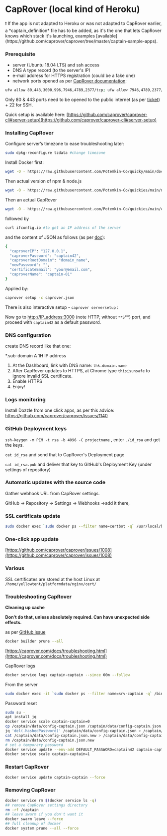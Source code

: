 # CapRover (local kind of Heroku)

<aside>
❗ If the app is not adapted to Heroku or was not adapted to CapRover earlier, a *captain_definition* file has to be added, as it's the one that lets CapRover knows which stack it's launching, examples [available](https://github.com/caprover/caprover/tree/master/captain-sample-apps).

</aside>

### Prerequisite

- server (Ubuntu 18.04 LTS) and ssh access
- DNS A type record (to the server's IP)
- e-mail address for HTTPS registration (could be a fake one)
- network ports opened as per [CapRover documentation](https://caprover.com/docs/firewall.html):

```bash
ufw allow 80,443,3000,996,7946,4789,2377/tcp; ufw allow 7946,4789,2377/udp;
```

Only 80 & 443 ports need to be opened to the public internet (as per [ticket](https://github.com/caprover/caprover/issues/990)) + 22 for SSH.

Quick setup is available here: [https://github.com/caprover/caprover-cli#server-setup](https://github.com/caprover/caprover-cli#server-setup)

### Installing CapRover

Configure server’s timezone to ease troubleshooting later:

```bash
sudo dpkg-reconfigure tzdata #change timezone
```

Install Docker first:

```bash
wget -O - https://raw.githubusercontent.com/Potemkin-Co/quicky/main/docker_ubuntu.sh | bash
```

Then actual version of npm & node.js

```bash
wget -O - https://raw.githubusercontent.com/Potemkin-Co/quickies/main/nodejs16.sh | bash
```

Then an actual CapRover

```bash
wget -O - https://raw.githubusercontent.com/Potemkin-Co/quickies/main/caprover_setup.sh | bash
```

followed by

```bash
curl ifconfig.io #to get an IP address of the server
```

and the content of JSON as follows (as per [doc](https://github.com/caprover/caprover-cli/blob/master/readme.md)):

```bash
{
  "caproverIP": "127.0.0.1",
  "caproverPassword": "captain42",
  "caproverRootDomain": "domain_name",
  "newPassword": "",
  "certificateEmail": "your@email.com",
  "caproverName": "captain-01"
}
```

Applied by:

```bash
caprover setup -c caprover.json
```

There is also interactive setup - `caprover serversetup` :

Now go to [http://IP_address:3000](http://ip_address:3000) (note HTTP, without `**S`**) port, and proceed with `captain42` as a default password.

### DNS configuration

create DNS record like that one:

*.sub-domain A 1H IP address

1. At the Dashboard, link with DNS name: `lhk.domain.name` 
2. After CapRover updates to HTTPS, at Chrome type `thisisunsafe` to ignore invalid SSL certificate.
3. Enable HTTPS
4. Enjoy!

### Logs monitoring

Install Dozzle from one click apps, as per this advice: https://github.com/caprover/caprover/issues/1140

### GitHub Deployment keys

 `ssh-keygen -m PEM -t rsa -b 4096 -C projectname` , enter `./id_rsa` and get the keys.

`cat id_rsa` and send that to CapRover's Deployment page

 `cat id_rsa.pub` and deliver that key to GitHub's Deployment Key (under settings of repository) 

### Automatic updates with the source code

Gather webhook URL from CapRover settings.

GitHub → Repository → Settings → Webhooks →add it there,  

### SSL certificate update

```bash
sudo docker exec `sudo docker ps --filter name=certbot -q` /usr/local/bin/certbot renew #-it for interactive
```

### One-click app update

[https://github.com/caprover/caprover/issues/1008](https://github.com/caprover/caprover/issues/1008)

### Various
SSL certificates are stored at the host Linux at ` /home/yellowtent/platformdata/nginx/cert/`

### Troubleshooting CapRover

**Cleaning up cache** 

**Don't do that, unless absolutely required. Can have unexpected side effects.**

as per [GitHub issue](https://github.com/caprover/caprover/issues/1135)

```bash
docker builder prune --all
```

[https://caprover.com/docs/troubleshooting.html](https://caprover.com/docs/troubleshooting.html)

CapRover logs

```bash
docker service logs captain-captain --since 60m --follow
```

From the server

```bash
sudo docker exec -it `sudo docker ps --filter name=srv-captain -q` /bin/sh
```

Password reset

```bash
sudo su -
apt install jq
docker service scale captain-captain=0
cp /captain/data/config-captain.json /captain/data/config-captain.json.backup
jq 'del(.hashedPassword)' /captain/data/config-captain.json > /captain/data/config-captain.json.new
cat /captain/data/config-captain.json.new > /captain/data/config-captain.json
rm /captain/data/config-captain.json.new
# set a temporary password
docker service update --env-add DEFAULT_PASSWORD=captain42 captain-captain
docker service scale captain-captain=1
```

### Restart CapRover

```bash
docker service update captain-captain --force
```

### Removing CapRover

```bash
docker service rm $(docker service ls -q)
## remove CapRover settings directory
rm -rf /captain
## leave swarm if you don't want it
docker swarm leave --force
## full cleanup of docker
docker system prune --all --force
```